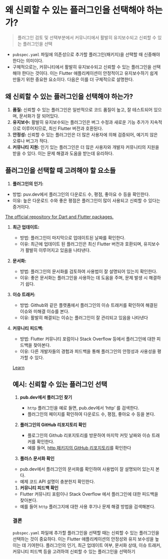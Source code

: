 왜 신뢰할 수 있는 플러그인을 선택해야 하는가?
===
> 플러그인 검토 및 선택부분에서 커뮤니티에서 활발히 유지보수되고 신뢰할 수 있는 플러그인을 선택
> 
- `pubspec.yaml` 파일에 의존성으로 추가할 플러그인(패키지)을 선택할 때 신중해야 한다는 의미이다.
- 구체적으로는, 커뮤니티에서 활발히 유지보수되고 신뢰할 수 있는 플러그인을 선택해야 한다는 것이다. 이는 Flutter 애플리케이션이 안정적이고 유지보수하기 쉽게 만들기 위한 중요한 요소이다. 다음은 이를 더 구체적으로 설명한다.

## 왜 신뢰할 수 있는 플러그인을 선택해야 하는가?

1. **품질:** 신뢰할 수 있는 플러그인은 일반적으로 코드 품질이 높고, 잘 테스트되어 있으며, 문서화가 잘 되어있다. 
2. **유지보수:** 활발히 유지보수되는 플러그인은 버그 수정과 새로운 기능 추가가 지속적으로 이루어지므로, 최신 Flutter 버전과 호환된다.
3. **안정성:** 신뢰할 수 있는 플러그인은 더 많은 사용자에 의해 검증되어, 예기치 않은 오류나 버그가 적다. 
4. **커뮤니티 지원:** 인기 있는 플러그인은 더 많은 사용자와 개발자 커뮤니티의 지원을 받을 수 있다. 이는 문제 해결과 도움을 받는데 유리하다.

## 플러그인을 선택할 때 고려해야 할 요소들

1. **플러그인의 인기:**
- 방법: puv.dev에서 플러그인의 다운로드 수, 평점, 좋아요 수 등을 확인한다.
- 이유: 높은 다운로드 수와 좋은 평점은 플러그인이 많이 사용되고 신뢰할 수 있다는 증거이다.

[The official repository for Dart and Flutter packages.](https://pub.dev/)

1. **최근 업데이트:**
    - 방법: 플러그인이 마지막으로 업데이트된 날짜를 확인한다.
    - 이유: 최근에 업데이트 된 플러그인은 최신 Flutter 버전과 호환되며, 유지보수가 활발히 이루어지고 있음을 나타낸다.

1. **문서화:**
    - 방법: 플러그인의 문서화를 검토하여 사용법이 잘 설명되어 있는지 확인한다.
    - 이유: 좋은 문서화는 플러그인을 사용하는 데 도움을 주며, 문제 발생 시 해결하기 쉽다.
    
2. **이슈 트래커:**
    - 방법: Github와 같은 플랫폼에서 플러그인의 이슈 트래커를 확인하여 해결된 이슈와 미해결 이슈를 본다.
    - 이유: 활발히 해결되는 이슈는 플러그인이 잘 관리되고 있음을 나타낸다
    
3. **커뮤니티 피드백:**
    - 방법: Flutter 커뮤니티 포럼이나 Stack Overflow 등에서 플러그인에 대한 피드백을 찾아본다.
    - 이유: 다른 개발자들의 경험과 피드백을 통해 플러그인의 안정성과 사용성을 평가할 수 있다.
    
    [Learn](https://flutter.dev/learn)
    
    ## 예시: 신뢰할 수 있는 플러그인 선택
    
    1. **pub.dev에서 플러그인 찾기**
        - `http` 플러그인을 예로 들면, pub.dev에서 ‘http’ 를 검색한다.
        - 플러그인의 페이지를 확인하여 다운로드 수, 평점, 좋아요 수 등을 본다.
        
    2. **플러그인의 GitHub 리포지토리 확인**
        - 플로그인의 Github 리포지토리를 방문하여 마지막 커밋 날짜와 이슈 트래커를 확인한다.
        - 예를 들어, [http 패키지의 GitHub 리포지토리](https://github.com/dart-lang/http)를 확인한다
        
    3. **플러스 문서화 확인**
    - pub.dev에서 플러그인의 문서화를 확인하여 사용법이 잘 설명되어 있는지 본다.
    - 예제 코드 API 설명이 충분한지 확인한다.
    
    1. **커뮤니티 피드백 확인**
    - Flutter 커뮤니티 포럼이나 Stack Overflow 에서 플러그인에 대한 피드백을 찾아본다.
    - 예를 들어 `http` 플러그지에 대한 사용 후기나 문제 해결 방법을 검색해본다.
    
    ### 결론
    
    `pubspec.yaml` 파일에 추가할 플러그인을 선택할 때는 신뢰할 수 있는 플러그인을 선택하는 것이 중요하다. 이는 Flutter 애플리케이션의 안정성와 유지 보수성을 높이는 데 기여한다. 플러그인의 인기, 최근 업데이트 여부, 문서화 상태, 이슈 트래커, 커뮤니티 피드백 등을 고려하여 신뢰할 수 있는 플러그인을 선택하기
